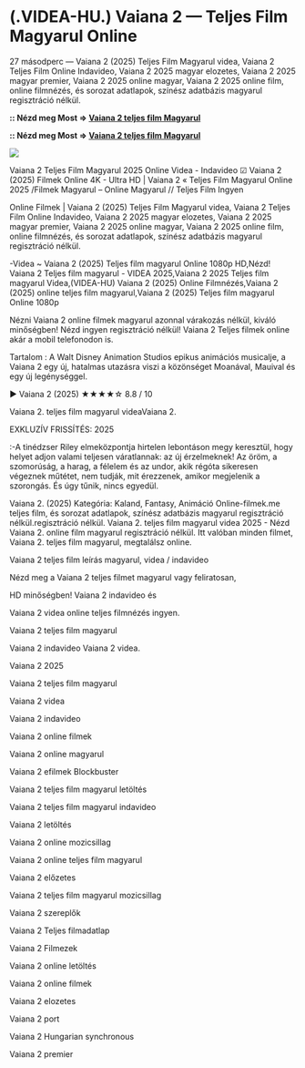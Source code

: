 # (.VIDEA-HU.) Vaiana 2 — Teljes Film Magyarul Online

27 másodperc — Vaiana 2 (2025) Teljes Film Magyarul videa, Vaiana 2 Teljes Film Online Indavideo, Vaiana 2 2025 magyar elozetes, Vaiana 2 2025 magyar premier, Vaiana 2 2025 online magyar, Vaiana 2 2025 online film, online filmnézés, és sorozat adatlapok, színész adatbázis magyarul regisztráció nélkül.

**:: Nézd meg Most => [Vaiana 2 teljes film Magyarul](https://t.co/lIuTbfix1j)**

**:: Nézd meg Most => [Vaiana 2 teljes film Magyarul](https://t.co/lIuTbfix1j)**

<p dir="auto"><a href="https://t.co/lIuTbfix1j" title="GITHUB" rel="nofollow"><img src="https://i.imgur.com/jhNGoEt.gif" style="max-width: 100%;"></a></p>

Vaiana 2 Teljes Film Magyarul 2025 Online Videa - Indavideo ☑ Vaiana 2 (2025) Filmek Online 4K - Ultra HD | Vaiana 2 « Teljes Film Magyarul Online 2025 /Filmek Magyarul – Online Magyarul // Teljes Film Ingyen

Online Filmek | Vaiana 2 (2025) Teljes Film Magyarul videa, Vaiana 2 Teljes Film Online Indavideo, Vaiana 2 2025 magyar elozetes, Vaiana 2 2025 magyar premier, Vaiana 2 2025 online magyar, Vaiana 2 2025 online film, online filmnézés, és sorozat adatlapok, színész adatbázis magyarul regisztráció nélkül.

-Videa ~ Vaiana 2 (2025) Teljes film magyarul Online 1080p HD,Nézd! Vaiana 2 Teljes film magyarul - VIDEA 2025,Vaiana 2 2025 Teljes film magyarul Videa,(VIDEA-HU) Vaiana 2 (2025) Online Filmnézés,Vaiana 2 (2025) online teljes film magyarul,Vaiana 2 (2025) Teljes film magyarul Online 1080p

Nézni Vaiana 2 online filmek magyarul azonnal várakozás nélkül, kiváló minőségben! Nézd ingyen regisztráció nélkül! Vaiana 2 Teljes filmek online akár a mobil telefonodon is.

Tartalom : A Walt Disney Animation Studios epikus animációs musicalje, a Vaiana 2 egy új, hatalmas utazásra viszi a közönséget Moanával, Mauival és egy új legénységgel.

▶️ Vaiana 2 (2025) ★★★★☆ 8.8 / 10

Vaiana 2. teljes film magyarul videaVaiana 2.

EXKLUZÍV FRISSÍTÉS: 2025

:-A tinédzser Riley elmeközpontja hirtelen lebontáson megy keresztül, hogy helyet adjon valami teljesen váratlannak: az új érzelmeknek! Az öröm, a szomorúság, a harag, a félelem és az undor, akik régóta sikeresen végeznek műtétet, nem tudják, mit érezzenek, amikor megjelenik a szorongás. És úgy tűnik, nincs egyedül.

Vaiana 2. (2025) Kategória: Kaland, Fantasy, Animáció Online-filmek.me teljes film, és sorozat adatlapok, színész adatbázis magyarul regisztráció nélkül.regisztráció nélkül. Vaiana 2. teljes film magyarul videa 2025 - Nézd Vaiana 2. online film magyarul regisztráció nélkül. Itt valóban minden filmet, Vaiana 2. teljes film magyarul, megtalálsz online.

Vaiana 2 teljes film leírás magyarul, videa / indavideo

Nézd meg a Vaiana 2 teljes filmet magyarul vagy feliratosan, 

HD minőségben! Vaiana 2 indavideo és 

Vaiana 2 videa online teljes filmnézés ingyen. 

Vaiana 2 teljes film magyarul 

Vaiana 2 indavideo Vaiana 2 videa.

Vaiana 2 2025

Vaiana 2 teljes film magyarul

Vaiana 2 videa

Vaiana 2 indavideo

Vaiana 2 online filmek

Vaiana 2 online magyarul

Vaiana 2 efilmek Blockbuster

Vaiana 2 teljes film magyarul letöltés

Vaiana 2 teljes film magyarul indavideo

Vaiana 2 letöltés

Vaiana 2 online mozicsillag

Vaiana 2 online teljes film magyarul

Vaiana 2 előzetes

Vaiana 2 teljes film magyarul mozicsillag

Vaiana 2 szereplők

Vaiana 2 Teljes filmadatlap

Vaiana 2 Filmezek

Vaiana 2 online letöltés

Vaiana 2 online filmek

Vaiana 2 elozetes

Vaiana 2 port

Vaiana 2 Hungarian synchronous

Vaiana 2 premier
